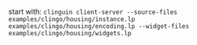start with: `clinguin client-server --source-files examples/clingo/housing/instance.lp examples/clingo/housing/encoding.lp --widget-files examples/clingo/housing/widgets.lp`
